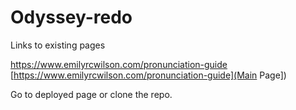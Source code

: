 # Odyssey-redo

Links to existing pages

https://www.emilyrcwilson.com/pronunciation-guide
[https://www.emilyrcwilson.com/pronunciation-guide](Main Page])

Go to deployed page or clone the repo.
